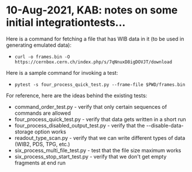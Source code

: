# 10-Aug-2021, KAB: notes on some initial integrationtests...

Here is a command for fetching a file that has WIB data in it (to be used in generating emulated data):

* `curl -o frames.bin -O https://cernbox.cern.ch/index.php/s/7qNnuxD8igDOVJT/download`

Here is a sample command for invoking a test:

* `pytest -s four_process_quick_test.py --frame-file $PWD/frames.bin`

For reference, here are the ideas behind the existing tests:
* command_order_test.py - verify that only certain sequences of commands are allowed
* four_process_quick_test.py - verify that data gets written in a short run
* four_process_disabled_output_test.py - verify that the --disable-data-storage option works
* readout_type_scan.py - verify that we can write different types of data (WIB2, PDS, TPG, etc.)
* six_process_multi_file_test.py - test that the file size maximum works
* six_process_stop_start_test.py - verify that we don't get empty fragments at end run

